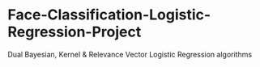 # Face-Classification-Logistic-Regression-Project
Dual Bayesian, Kernel &amp; Relevance Vector Logistic Regression algorithms
